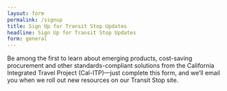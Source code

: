 ```yaml
---
layout: form
permalink: /signup
title: Sign Up for Transit Stop Updates
headline: Sign Up for Transit Stop Updates
form: general
---
```

Be among the first to learn about emerging products, cost-saving procurement and other standards-compliant solutions from the California Integrated Travel Project (Cal-ITP)—just complete this form, and we’ll email you when we roll out new resources on our Transit Stop site.

